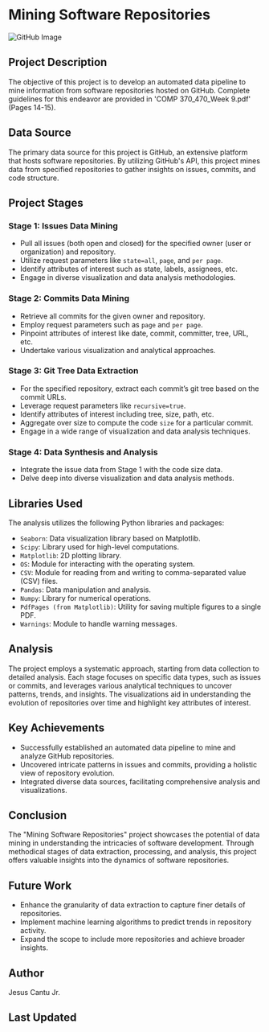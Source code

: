# Mining Software Repositories

![GitHub Image](GitHub.jpg)

## Project Description
The objective of this project is to develop an automated data pipeline to mine information from software repositories hosted on GitHub. Complete guidelines for this endeavor are provided in 'COMP 370_470_Week 9.pdf' (Pages 14-15).

## Data Source
The primary data source for this project is GitHub, an extensive platform that hosts software repositories. By utilizing GitHub's API, this project mines data from specified repositories to gather insights on issues, commits, and code structure.

## Project Stages

### Stage 1: Issues Data Mining
- Pull all issues (both open and closed) for the specified owner (user or organization) and repository.
- Utilize request parameters like `state=all`, `page`, and `per page`.
- Identify attributes of interest such as state, labels, assignees, etc.
- Engage in diverse visualization and data analysis methodologies.

### Stage 2: Commits Data Mining
- Retrieve all commits for the given owner and repository.
- Employ request parameters such as `page` and `per page`.
- Pinpoint attributes of interest like date, commit, committer, tree, URL, etc.
- Undertake various visualization and analytical approaches.

### Stage 3: Git Tree Data Extraction
- For the specified repository, extract each commit’s git tree based on the commit URLs.
- Leverage request parameters like `recursive=true`.
- Identify attributes of interest including tree, size, path, etc.
- Aggregate over size to compute the code `size` for a particular commit.
- Engage in a wide range of visualization and data analysis techniques.

### Stage 4: Data Synthesis and Analysis
- Integrate the issue data from Stage 1 with the code size data.
- Delve deep into diverse visualization and data analysis methods.

## Libraries Used
The analysis utilizes the following Python libraries and packages:
- `Seaborn`: Data visualization library based on Matplotlib.
- `Scipy`: Library used for high-level computations.
- `Matplotlib`: 2D plotting library.
- `OS`: Module for interacting with the operating system.
- `CSV`: Module for reading from and writing to comma-separated value (CSV) files.
- `Pandas`: Data manipulation and analysis.
- `Numpy`: Library for numerical operations.
- `PdfPages (from Matplotlib)`: Utility for saving multiple figures to a single PDF.
- `Warnings`: Module to handle warning messages.

## Analysis
The project employs a systematic approach, starting from data collection to detailed analysis. Each stage focuses on specific data types, such as issues or commits, and leverages various analytical techniques to uncover patterns, trends, and insights. The visualizations aid in understanding the evolution of repositories over time and highlight key attributes of interest.

## Key Achievements
- Successfully established an automated data pipeline to mine and analyze GitHub repositories.
- Uncovered intricate patterns in issues and commits, providing a holistic view of repository evolution.
- Integrated diverse data sources, facilitating comprehensive analysis and visualizations.

## Conclusion
The "Mining Software Repositories" project showcases the potential of data mining in understanding the intricacies of software development. Through methodical stages of data extraction, processing, and analysis, this project offers valuable insights into the dynamics of software repositories.

## Future Work
- Enhance the granularity of data extraction to capture finer details of repositories.
- Implement machine learning algorithms to predict trends in repository activity.
- Expand the scope to include more repositories and achieve broader insights.

## Author
Jesus Cantu Jr.

## Last Updated 

